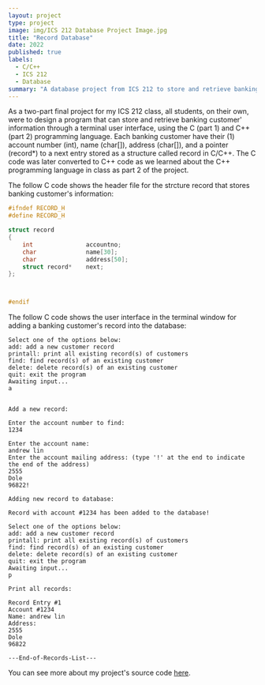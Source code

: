 ```yaml
---
layout: project
type: project
image: img/ICS 212 Database Project Image.jpg
title: "Record Database"
date: 2022
published: true
labels:
  - C/C++
  - ICS 212
  - Database
summary: "A database project from ICS 212 to store and retrieve banking customer's information."
---
```



As a two-part final project for my ICS 212 class, all students, on their own, were to design a program that can store and retrieve banking customer' information through a terminal user interface, using the C (part 1) and C++ (part 2) programming language. Each banking customer have their (1) account number (int), name (char[]), address (char[]), and a pointer (record*) to a next entry stored as a structure called record in C/C++. The C code was later converted to C++ code as we learned about the C++ programming language in class as part 2 of the project.

The follow C code shows the header file for the strcture record that stores banking customer's information:
```c
#ifndef RECORD_H
#define RECORD_H

struct record
{
    int               accountno;
    char              name[30];
    char              address[50];
    struct record*    next; 
};



#endif
```
The follow C code shows the user interface in the terminal window for adding a banking customer's record into the database:

```
Select one of the options below:
add: add a new customer record
printall: print all existing record(s) of customers
find: find record(s) of an existing customer
delete: delete record(s) of an existing customer
quit: exit the program
Awaiting input...
a


Add a new record:

Enter the account number to find: 
1234

Enter the account name: 
andrew lin
Enter the account mailing address: (type '!' at the end to indicate the end of the address)
2555
Dole
96822!

Adding new record to database: 

Record with account #1234 has been added to the database!

Select one of the options below:
add: add a new customer record
printall: print all existing record(s) of customers
find: find record(s) of an existing customer
delete: delete record(s) of an existing customer
quit: exit the program
Awaiting input...
p

Print all records:

Record Entry #1
Account #1234
Name: andrew lin
Address:
2555
Dole
96822

---End-of-Records-List---
```


You can see more about my project's source code [here](https://github.com/andrewlin808/Record-Database).
